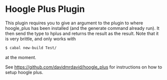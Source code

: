 # Hoogle Plus Plugin

This plugin requires you to give an argument to the plugin to where hoogle_plus
has been installed (and the generate command already run). It then send the
type to hplus and returns the result as the result. Note that it is very
brittle, and only works with

``` sh
$ cabal new-build Test/
```

at the moment.

See https://github.com/davidmrdavid/hoogle_plus for instructions on how to setup
hoogle plus.
